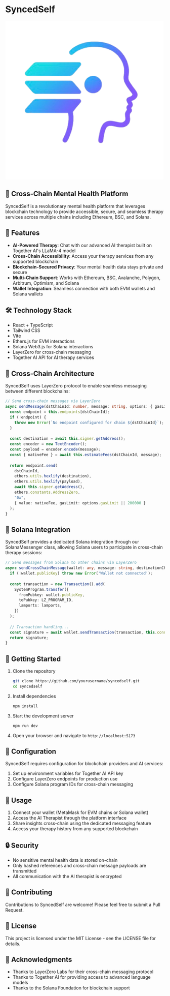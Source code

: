 # SyncedSelf

![SyncedSelf Logo](./public/Logo.png)

## 🧠 Cross-Chain Mental Health Platform

SyncedSelf is a revolutionary mental health platform that leverages blockchain technology to provide accessible, secure, and seamless therapy services across multiple chains including Ethereum, BSC, and Solana.

## 🌟 Features

- **AI-Powered Therapy**: Chat with our advanced AI therapist built on Together AI's LLaMA-4 model
- **Cross-Chain Accessibility**: Access your therapy services from any supported blockchain
- **Blockchain-Secured Privacy**: Your mental health data stays private and secure
- **Multi-Chain Support**: Works with Ethereum, BSC, Avalanche, Polygon, Arbitrum, Optimism, and Solana
- **Wallet Integration**: Seamless connection with both EVM wallets and Solana wallets

## 🛠️ Technology Stack

- React + TypeScript
- Tailwind CSS
- Vite
- Ethers.js for EVM interactions
- Solana Web3.js for Solana interactions
- LayerZero for cross-chain messaging
- Together AI API for AI therapy services

## 🔄 Cross-Chain Architecture

SyncedSelf uses LayerZero protocol to enable seamless messaging between different blockchains:

```typescript
// Send cross-chain messages via LayerZero
async sendMessage(dstChainId: number, message: string, options: { gasLimit?: number } = {}) {
  const endpoint = this.endpoints[dstChainId];
  if (!endpoint) {
    throw new Error(`No endpoint configured for chain ${dstChainId}`);
  }

  const destination = await this.signer.getAddress();
  const encoder = new TextEncoder();
  const payload = encoder.encode(message);
  const { nativeFee } = await this.estimateFees(dstChainId, message);

  return endpoint.send(
    dstChainId,
    ethers.utils.hexlify(destination),
    ethers.utils.hexlify(payload),
    await this.signer.getAddress(),
    ethers.constants.AddressZero,
    "0x",
    { value: nativeFee, gasLimit: options.gasLimit || 200000 }
  );
}
```

## 🌴 Solana Integration

SyncedSelf provides a dedicated Solana integration through our SolanaMessenger class, allowing Solana users to participate in cross-chain therapy sessions:

```typescript
// Send messages from Solana to other chains via LayerZero
async sendCrossChainMessage(wallet: any, message: string, destinationChain: number) {
  if (!wallet.publicKey) throw new Error('Wallet not connected');
  
  const transaction = new Transaction().add(
    SystemProgram.transfer({
      fromPubkey: wallet.publicKey,
      toPubkey: LZ_PROGRAM_ID,
      lamports: lamports,
    })
  );
  
  // Transaction handling...
  const signature = await wallet.sendTransaction(transaction, this.connection);
  return signature;
}
```

## 🚀 Getting Started

1. Clone the repository
   ```bash
   git clone https://github.com/yourusername/syncedself.git
   cd syncedself
   ```

2. Install dependencies
   ```bash
   npm install
   ```

3. Start the development server
   ```bash
   npm run dev
   ```

4. Open your browser and navigate to `http://localhost:5173`

## 🔧 Configuration

SyncedSelf requires configuration for blockchain providers and AI services:

1. Set up environment variables for Together AI API key
2. Configure LayerZero endpoints for production use
3. Configure Solana program IDs for cross-chain messaging

## 📱 Usage

1. Connect your wallet (MetaMask for EVM chains or Solana wallet)
2. Access the AI Therapist through the platform interface
3. Share insights cross-chain using the dedicated messaging feature
4. Access your therapy history from any supported blockchain

## 🔒 Security

- No sensitive mental health data is stored on-chain
- Only hashed references and cross-chain message payloads are transmitted
- All communication with the AI therapist is encrypted

## 🤝 Contributing

Contributions to SyncedSelf are welcome! Please feel free to submit a Pull Request.

## 📄 License

This project is licensed under the MIT License - see the LICENSE file for details.

## 🙏 Acknowledgments

- Thanks to LayerZero Labs for their cross-chain messaging protocol
- Thanks to Together AI for providing access to advanced language models
- Thanks to the Solana Foundation for blockchain support
